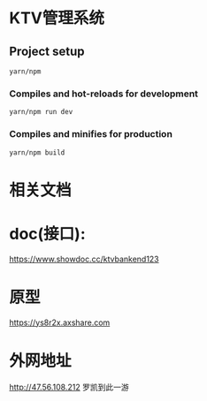 # KTV管理系统

## Project setup
```
yarn/npm
```

### Compiles and hot-reloads for development
```
yarn/npm run dev
```

### Compiles and minifies for production
```
yarn/npm build
```

# 相关文档

# doc(接口):
https://www.showdoc.cc/ktvbankend123

# 原型
https://ys8r2x.axshare.com

# 外网地址
http://47.56.108.212
罗凯到此一游
